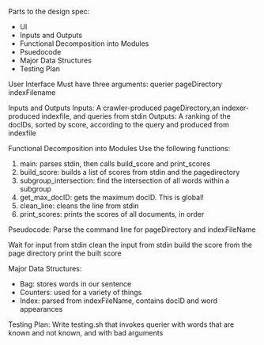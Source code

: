 Parts to the design spec:
* UI
* Inputs and Outputs
* Functional Decomposition into Modules
* Psuedocode
* Major Data Structures
* Testing Plan

User Interface
Must have three arguments:
querier pageDirectory indexFilename

Inputs and Outputs
Inputs: A crawler-produced pageDirectory,an indexer-produced indexfile, and queries from stdin
Outputs: A ranking of the docIDs, sorted by score, according to the query and produced from indexfile

Functional Decomposition into Modules
Use the following functions:
1. main: parses stdin, then calls build_score and print_scores
2. build_score: builds a list of scores from stdin and the pagedirectory
3. subgroup_intersection: find the intersection of all words within a subgroup
4. get_max_docID: gets the maximum docID. This is global!
5. clean_line: cleans the line from stdin
6. print_scores: prints the scores of all documents, in order

Pseudocode:
Parse the command line for pageDirectory and indexFileName

Wait for input from stdin
    clean the input from stdin
        build the score from the page directory
    print the built score

Major Data Structures:
* Bag: stores words in our sentence
* Counters: used for a variety of things
* Index: parsed from indexFileName, contains docID and word appearances

Testing Plan:
Write testing.sh that invokes querier with words that are known and not known, and with bad arguments